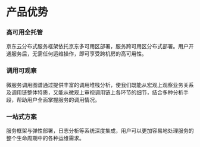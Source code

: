 # 产品优势
### 高可用全托管
京东云分布式服务框架依托京东多可用区部署，服务跨可用区分布式部署。用户开通服务后，无需任何运维操作，即可享受跨机房的高可用性。


### 调用可观察
微服务调用图谱通过提供丰富的调用堆栈分析，使我们既能从宏观上观察业务关系及调用链整体特质，又能从微观上审视调用链上各环节的细节，结合多种分析手段，帮助用户全面掌握服务的调用情况。

### 一站式方案
服务框架与弹性部署，日志分析等系统深度集成，用户可以更加容易地处理服务的整个生命周期中的各种运维需求。
